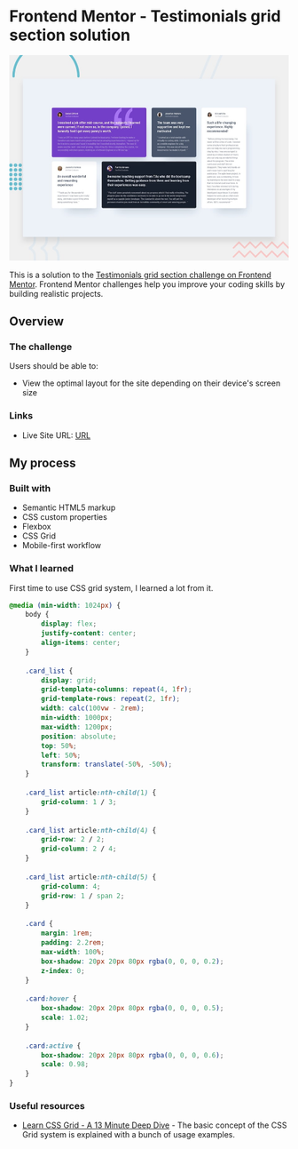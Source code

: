 # Frontend Mentor - Testimonials grid section solution

![Design preview for the Testimonials grid section coding challenge](./preview.jpg)

This is a solution to the [Testimonials grid section challenge on Frontend Mentor](https://www.frontendmentor.io/challenges/testimonials-grid-section-Nnw6J7Un7). Frontend Mentor challenges help you improve your coding skills by building realistic projects. 
## Overview

### The challenge

Users should be able to:

- View the optimal layout for the site depending on their device's screen size
### Links

- Live Site URL: [URL](http://kumakorin.github.io/frontendmentor/junior/testimonials-grid-section-main)
## My process

### Built with

- Semantic HTML5 markup
- CSS custom properties
- Flexbox
- CSS Grid
- Mobile-first workflow
### What I learned

First time to use CSS grid system, I learned a lot from it.

```CSS
@media (min-width: 1024px) {
    body {
        display: flex;
        justify-content: center;
        align-items: center;
    }

    .card_list {
        display: grid;
        grid-template-columns: repeat(4, 1fr);
        grid-template-rows: repeat(2, 1fr);
        width: calc(100vw - 2rem);
        min-width: 1000px;
        max-width: 1200px;
        position: absolute;
        top: 50%;
        left: 50%;
        transform: translate(-50%, -50%);
    }

    .card_list article:nth-child(1) {
        grid-column: 1 / 3;
    }

    .card_list article:nth-child(4) {
        grid-row: 2 / 2;
        grid-column: 2 / 4;
    }

    .card_list article:nth-child(5) {
        grid-column: 4;
        grid-row: 1 / span 2;
    }

    .card {
        margin: 1rem;
        padding: 2.2rem;
        max-width: 100%;
        box-shadow: 20px 20px 80px rgba(0, 0, 0, 0.2);
        z-index: 0;
    }

    .card:hover {
        box-shadow: 20px 20px 80px rgba(0, 0, 0, 0.5);
        scale: 1.02;
    }

    .card:active {
        box-shadow: 20px 20px 80px rgba(0, 0, 0, 0.6);
        scale: 0.98;
    }
}
```

### Useful resources

- [Learn CSS Grid - A 13 Minute Deep Dive](https://www.youtube.com/watch?v=EiNiSFIPIQE) - The basic concept of the CSS Grid system is explained with a bunch of usage examples.
